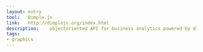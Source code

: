 ```yaml
---
layout: entry
tool:	Dimple.js
link:	http://dimplejs.org/index.html
description:	objectoriented API for business analytics powered by d3
tags:
- graphics
---
```

